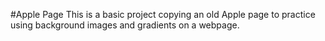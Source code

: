 #Apple Page
This is a basic project copying an old Apple page to practice using background images and gradients on a webpage.